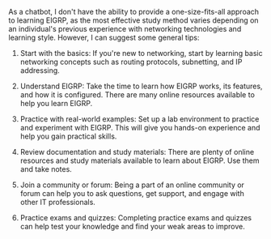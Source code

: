 As a chatbot, I don't have the ability to provide a one-size-fits-all approach to learning EIGRP, as the most effective study method varies depending on an individual's previous experience with networking technologies and learning style. However, I can suggest some general tips:

1. Start with the basics: If you're new to networking, start by learning basic networking concepts such as routing protocols, subnetting, and IP addressing.

2. Understand EIGRP: Take the time to learn how EIGRP works, its features, and how it is configured. There are many online resources available to help you learn EIGRP.

3. Practice with real-world examples: Set up a lab environment to practice and experiment with EIGRP. This will give you hands-on experience and help you gain practical skills.

4. Review documentation and study materials: There are plenty of online resources and study materials available to learn about EIGRP. Use them and take notes.

5. Join a community or forum: Being a part of an online community or forum can help you to ask questions, get support, and engage with other IT professionals.

6. Practice exams and quizzes: Completing practice exams and quizzes can help test your knowledge and find your weak areas to improve.
